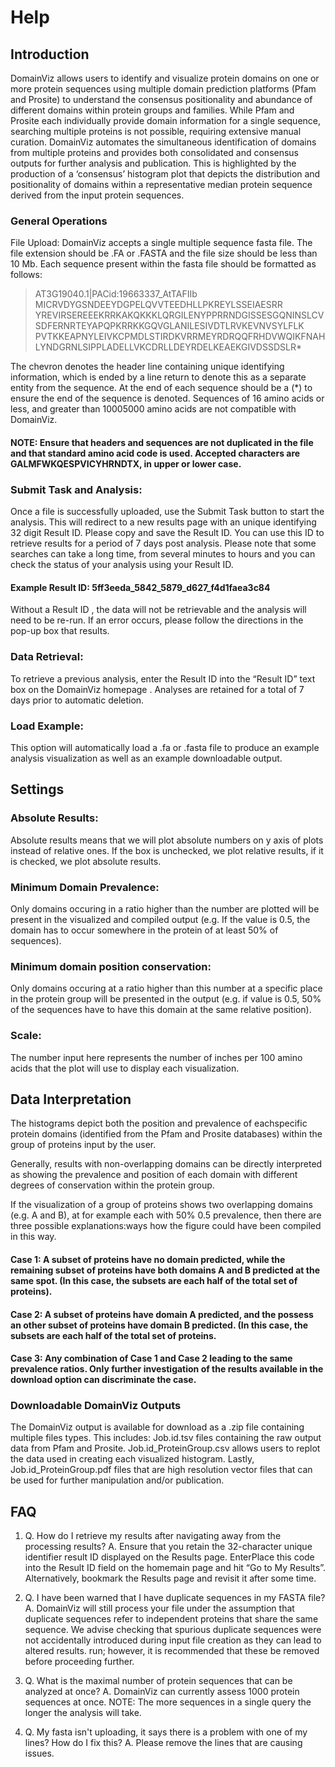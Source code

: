 # Help

## Introduction
DomainViz allows users to identify and visualize protein domains on one or more protein sequences using multiple domain prediction platforms (Pfam and Prosite) to understand the consensus positionality and abundance of different domains within protein groups and families. While Pfam and Prosite each individually provide domain information for a single sequence, searching multiple proteins is not possible, requiring extensive manual curation. DomainViz automates the simultaneous identification of domains from multiple proteins and provides both consolidated and consensus outputs for further analysis and publication. This is highlighted by the production of a ‘consensus’ histogram plot that depicts the distribution and positionality of domains within a representative median protein sequence derived from the input protein sequences. 

### General Operations
File Upload: DomainViz accepts a single multiple sequence fasta file. The file extension should be .FA or .FASTA and the file size should be less than 10 Mb. Each sequence present within the fasta file should be formatted as follows: 

>AT3G19040.1|PACid:19663337_AtTAFIIb
MICRVDYGSNDEEYDGPELQVVTEEDHLLPKREYLSSEIAESRR
YREVIRSEREEEKRRKAKQKKKLQRGILENYPPRRNDGISSESGQNINSLCVSDFERNRTEYAPQPKRRKKGQVGLANILESIVDTLRVKEVNVSYLFLK
PVTKKEAPNYLEIVKCPMDLSTIRDKVRRMEYRDRQQFRHDVWQIKFNAHLYNDGRNLSIPPLADELLVKCDRLLDEYRDELKEAEKGIVDSSDSLR*

The chevron denotes the header line containing unique identifying information, which is ended by a line return to denote this as a separate entity from the sequence. At the end of each sequence should be a (*) to ensure the end of the sequence is denoted. Sequences of 16 amino acids or less, and greater than 10005000 amino acids are not compatible with DomainViz. 

#### NOTE: Ensure that headers and sequences are not duplicated in the file and that standard amino acid code is used. Accepted characters are GALMFWKQESPVICYHRNDTX, in upper or lower case.

### Submit Task and Analysis: 
Once a file is successfully uploaded, use the Submit Task button to start the analysis. This will redirect to  a new results page with an unique identifying 32 digit  Result ID. Please copy and save the Result ID. You can use this ID to retrieve results for a period of 7 days post analysis. Please note that some searches can take a long time, from several minutes to hours and you can check the status of your analysis using your Result ID. 
#### Example Result ID: 5ff3eeda_5842_5879_d627_f4d1faea3c84

Without a Result ID , the data will not be retrievable and the analysis will need to be re-run. If an error occurs, please follow the directions in the pop-up box that results.

### Data Retrieval: 
To retrieve a previous analysis, enter the Result ID into  the “Result ID” text box on the DomainViz homepage . Analyses are retained for a total of 7 days prior to automatic deletion.

### Load Example: 
This option will automatically load a .fa or .fasta file to produce an example analysis visualization as well as an example downloadable output.

## Settings
### Absolute Results: 
Absolute results means that we will plot absolute numbers on y axis of plots instead of relative ones. If the box is unchecked, we plot relative results, if it is checked, we plot absolute results. 

### Minimum Domain Prevalence: 
Only domains occuring in a ratio higher than the number are plotted will be present in the  visualized and compiled output (e.g. If the value is 0.5, the domain has to occur somewhere in the protein of at least 50% of sequences).

### Minimum domain position conservation: 
Only domains occuring at a ratio higher than this number at a specific place in the protein group will be presented in the output (e.g. if value is 0.5, 50% of the sequences have to have this domain at the same relative position).

### Scale: 
The number input here represents the number of inches per 100 amino acids that the plot will use to display each visualization.


## Data Interpretation

The histograms depict both the position and prevalence of eachspecific protein domains (identified from the Pfam and Prosite databases) within the group of proteins input by the user. 

Generally, results with non-overlapping domains can be directly interpreted as showing the prevalence and position of each domain with different degrees of conservation within the protein group. 

If the visualization of a group of proteins shows two overlapping domains (e.g. A and B), at for example each with 50% 0.5 prevalence, then there are three possible explanations:ways how the figure could have been compiled in this way.

#### Case 1: A subset of proteins have no domain predicted, while the remaining subset of proteins have both domains A and B predicted at the same spot. (In this case, the subsets are each half of the total set of proteins).

#### Case 2: A subset of proteins have domain A predicted, and the possess an other subset of proteins have domain B predicted. (In this case, the subsets are each half of the total set of proteins.

#### Case 3: Any combination of Case 1 and Case 2 leading to the same prevalence ratios. Only further investigation of the results available in the download option can discriminate the case.

### Downloadable DomainViz Outputs
The DomainViz output is available for download as a .zip file containing multiple files types. This includes: Job.id.tsv files containing the raw output data from Pfam and Prosite. Job.id_ProteinGroup.csv allows users to replot the data used in creating each visualized histogram. Lastly, Job.id_ProteinGroup.pdf files that are high resolution vector files that can be used for further manipulation and/or publication. 

## FAQ
1.  Q. How do I retrieve my results after navigating away from the processing results?
    A. Ensure that you retain the 32-character unique identifier result ID displayed on the Results page. EnterPlace this code into the Result ID field on the homemain page and hit “Go to My Results”. Alternatively, bookmark the Results page and revisit it after some time. 

2.  Q. I have been warned that I have duplicate sequences in my FASTA file?
    A. DomainViz will still process your file under the assumption that duplicate sequences refer to independent proteins that share the same sequence. We advise checking that spurious duplicate sequences were not accidentally introduced during input file creation as they can lead to altered results. run; however, it is recommended that these be removed before proceeding further.

3.  Q. What is the maximal number of protein sequences that can be analyzed at once?
    A. DomainViz can currently assess 1000 protein sequences at once. NOTE: The more sequences in a single query the longer the analysis will take. 

4. Q. My fasta isn't uploading, it says there is a problem with one of my lines? How do I fix this?
    A. Please remove the lines that are causing issues.